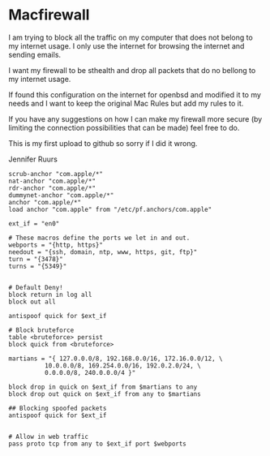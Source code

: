 # Macfirewall

I am trying to block all the traffic on my computer that does not belong to my internet usage.
I only use the internet for browsing the internet and sending emails.

I want my firewall to be sthealth and drop all packets that do no bellong to my internet usage.

If found this configuration on the internet for openbsd and modified it to my needs and I want to keep the original Mac Rules but add my rules to it.

If you have any suggestions on how I can make my firewall more secure (by limiting the connection possibilities that can be made) feel free to do.

This is my first upload to github so sorry if I did it wrong.

Jennifer Ruurs

```
scrub-anchor "com.apple/*"
nat-anchor "com.apple/*"
rdr-anchor "com.apple/*"
dummynet-anchor "com.apple/*"
anchor "com.apple/*"
load anchor "com.apple" from "/etc/pf.anchors/com.apple"

ext_if = "en0"

# These macros define the ports we let in and out.
webports = "{http, https}"
needout = "{ssh, domain, ntp, www, https, git, ftp}"
turn = "{3478}"
turns = "{5349}"


# Default Deny!
block return in log all
block out all

antispoof quick for $ext_if

# Block bruteforce
table <bruteforce> persist
block quick from <bruteforce>

martians = "{ 127.0.0.0/8, 192.168.0.0/16, 172.16.0.0/12, \
          10.0.0.0/8, 169.254.0.0/16, 192.0.2.0/24, \
          0.0.0.0/8, 240.0.0.0/4 }"

block drop in quick on $ext_if from $martians to any
block drop out quick on $ext_if from any to $martians

## Blocking spoofed packets
antispoof quick for $ext_if


# Allow in web traffic
pass proto tcp from any to $ext_if port $webports
```
